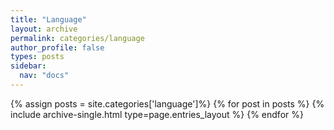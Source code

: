 ```yaml
---
title: "Language"
layout: archive
permalink: categories/language
author_profile: false
types: posts
sidebar:
  nav: "docs"
---
```


{% assign posts = site.categories['language']%}
{% for post in posts %}
  {% include archive-single.html type=page.entries_layout %}
{% endfor %}